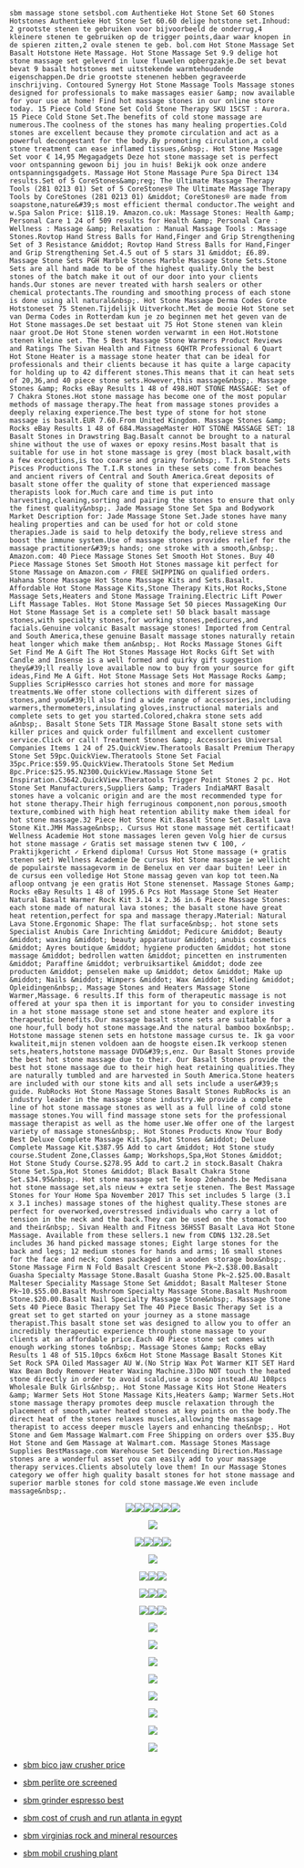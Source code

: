 
```
sbm massage stone setsbol.com Authentieke Hot Stone Set 60 Stones Hotstones Authentieke Hot Stone Set 60.60 delige hotstone set.Inhoud: 2 grootste stenen te gebruiken voor bijvoorbeeld de onderrug,4 kleinere stenen te gebruiken op de trigger points,daar waar knopen in de spieren zitten,2 ovale stenen te geb. bol.com Hot Stone Massage Set Basalt Hotstone Hete Massage. Hot Stone Massage Set 9.9 delige hot stone massage set geleverd in luxe fluwelen opbergzakje.De set bevat bevat 9 basalt hotstones met uitstekende warmtehoudende eigenschappen.De drie grootste stenenen hebben gegraveerde inschrijving. Contoured Synergy Hot Stone Massage Tools Massage stones designed for professionals to make massages easier &amp; now available for your use at home! Find hot massage stones in our online store today. 15 Piece Cold Stone Set Cold Stone Therapy SKU 15CST : Aurora. 15 Piece Cold Stone Set.The benefits of cold stone massage are numerous.The coolness of the stones has many healing properties.Cold stones are excellent because they promote circulation and act as a powerful decongestant for the body.By promoting circulation,a cold stone treatment can ease inflamed tissues,&nbsp;. Hot Stone Massage Set voor € 14,95 Megagadgets Deze hot stone massage set is perfect voor ontspanning gewoon bij jou in huis! Bekijk ook onze andere ontspanningsgadgets. Massage Hot Stone Massage Pure Spa Direct 134 results.Set of 5 CoreStones&amp;reg; The Ultimate Massage Therapy Tools (281 0213 01) Set of 5 CoreStones® The Ultimate Massage Therapy Tools by CoreStones (281 0213 01) &middot; CoreStones® are made from soapstone,nature&#39;s most efficient thermal conductor.The weight and w.Spa Salon Price: $118.19. Amazon.co.uk: Massage Stones: Health &amp; Personal Care 1 24 of 509 results for Health &amp; Personal Care : Wellness : Massage &amp; Relaxation : Manual Massage Tools : Massage Stones.Rovtop Hand Stress Balls for Hand,Finger and Grip Strengthening Set of 3 Resistance &middot; Rovtop Hand Stress Balls for Hand,Finger and Grip Strengthening Set.4.5 out of 5 stars 31 &middot; £6.89. Massage Stone Sets PGH Marble Stones Marble Massage Stone Sets.Stone Sets are all hand made to be of the highest quality.Only the best stones of the batch make it out of our door into your clients hands.Our stones are never treated with harsh sealers or other chemical protectants.The rounding and smoothing process of each stone is done using all natural&nbsp;. Hot Stone Massage Derma Codes Grote Hotstoneset 75 Stenen.Tijdelijk Uitverkocht.Met de mooie Hot Stone set van Derma Codes in Rotterdam kun je zo beginnen met het geven van de Hot Stone massages.De set bestaat uit 75 Hot Stone stenen van klein naar groot.De Hot Stone stenen worden verwarmt in een Hot.Hotstone stenen kleine set. The 5 Best Massage Stone Warmers Product Reviews and Ratings The Sivan Health and Fitness 6QHTR Professional 6 Quart Hot Stone Heater is a massage stone heater that can be ideal for professionals and their clients because it has quite a large capacity for holding up to 42 different stones.This means that it can heat sets of 20,36,and 40 piece stone sets.However,this massage&nbsp;. Massage Stones &amp; Rocks eBay Results 1 48 of 498.HOT STONE MASSAGE: Set of 7 Chakra Stones.Hot stone massage has become one of the most popular methods of massage therapy.The heat from massage stones provides a deeply relaxing experience.The best type of stone for hot stone massage is basalt.EUR 7.60.From United Kingdom. Massage Stones &amp; Rocks eBay Results 1 48 of 684.MassageMaster HOT STONE MASSAGE SET: 18 Basalt Stones in Drawstring Bag.Basalt cannot be brought to a natural shine without the use of waxes or epoxy resins.Most basalt that is suitable for use in hot stone massage is grey (most black basalt,with a few exceptions,is too coarse and grainy for&nbsp;. T.I.R.Stone Sets Pisces Productions The T.I.R stones in these sets come from beaches and ancient rivers of Central and South America.Great deposits of basalt stone offer the quality of stone that experienced massage therapists look for.Much care and time is put into harvesting,cleaning,sorting and pairing the stones to ensure that only the finest quality&nbsp;. Jade Massage Stone Set Spa and Bodywork Market Description for: Jade Massage Stone Set.Jade stones have many healing properties and can be used for hot or cold stone therapies.Jade is said to help detoxify the body,relieve stress and boost the immune system.Use of massage stones provides relief for the massage practitioner&#39;s hands; one stroke with a smooth,&nbsp;. Amazon.com: 40 Piece Massage Stones Set Smooth Hot Stones. Buy 40 Piece Massage Stones Set Smooth Hot Stones massage kit perfect for Stone Massage on Amazon.com ✓ FREE SHIPPING on qualified orders. Hahana Stone Massage Hot Stone Massage Kits and Sets.Basalt. Affordable Hot Stone Massage Kits,Stone Therapy Kits,Hot Rocks,Stone Massage Sets,Heaters and Stone Massage Training.Electric Lift Power Lift Massage Tables. Hot Stone Massage Set 50 pieces MassageKing Our Hot Stone Massage Set is a complete set! 50 black basalt massage stones,with specialty stones,for working stones,pedicures,and facials.Genuine volcanic Basalt massage stones! Imported from Central and South America,these genuine Basalt massage stones naturally retain heat longer which make them an&nbsp;. Hot Rocks Massage Stones Gift Set Find Me A Gift The Hot Stones Massage Hot Rocks Gift Set with Candle and Insense is a well formed and quirky gift suggestion they&#39;ll really love available now to buy from your source for gift ideas,Find Me A Gift. Hot Stone Massage Sets Hot Massage Rocks &amp; Supplies ScripHessco carries hot stones and more for massage treatments.We offer stone collections with different sizes of stones,and you&#39;ll also find a wide range of accessories,including warmers,thermometers,insulating gloves,instructional materials and complete sets to get you started.Colored,chakra stone sets add a&nbsp;. Basalt Stone Sets TIR Massage Stone Basalt stone sets with killer prices and quick order fulfillment and excellent customer service.Click or call! Treatment Stones &amp; Accessories Universal Companies Items 1 24 of 25.QuickView.Theratools Basalt Premium Therapy Stone Set 59pc.QuickView.Theratools Stone Set Facial 35pc.Price:$59.95.QuickView.Theratools Stone Set Medium 8pc.Price:$25.95.N2300.QuickView.Massage Stone Set Inspiration.C3642.QuickView.Theratools Trigger Point Stones 2 pc. Hot Stone Set Manufacturers,Suppliers &amp; Traders IndiaMART Basalt stones have a volcanic origin and are the most recommended type for hot stone therapy.Their high ferruginous component,non porous,smooth texture,combined with high heat retention ability make them ideal for hot stone massage.32 Piece Hot Stone Kit.Basalt Stone Set.Basalt Lava Stone Kit.JMH Massage&nbsp;. Cursus Hot stone massage mét certificaat! Wellness Academie Hot stone massages leren geven Volg hier de cursus hot stone massage ✓ Gratis set massage stenen twv € 100, ✓ Praktijkgericht ✓ Erkend diploma! Cursus Hot Stone massage (+ gratis stenen set) Wellness Academie De cursus Hot Stone massage ie wellicht de populairste massagevorm in de Benelux en ver daar buiten! Leer in de cursus een volledige Hot Stone massag geven van kop tot teen.Na afloop ontvang je een gratis Hot Stone stenenset. Massage Stones &amp; Rocks eBay Results 1 48 of 1995.6 Pcs Hot Massage Stone Set Heater Natural Basalt Warmer Rock Kit 3.14 x 2.36 in.6 Piece Massage Stones: each stone made of natural lava stones; the basalt stone have great heat retention,perfect for spa and massage therapy.Material: Natural Lava Stone.Ergonomic Shape: The flat surface&nbsp;. hot stone sets Specialist Anubis Care Inrichting &middot; Pedicure &middot; Beauty &middot; waxing &middot; beauty apparatuur &middot; anubis cosmetics &middot; Ayres boutique &middot; hygiene producten &middot; hot stone massage &middot; bedrollen watten &middot; pincetten en instrumenten &middot; Paraffine &middot; verbruiksartikel &middot; dode zee producten &middot; penselen make up &middot; detox &middot; Make up &middot; Nails &middot; Wimpers &middot; Wax &middot; Kleding &middot; Opleidingen&nbsp;. Massage Stones and Heaters Massage Stone Warmer,Massage. 6 results.If this form of therapeutic massage is not offered at your spa then it is important for you to consider investing in a hot stone massage stone set and stone heater and explore its therapeutic benefits.Our massage basalt stone sets are suitable for a one hour,full body hot stone massage.And the natural bamboo box&nbsp;. Hotstone massage stenen sets en hotstone massage cursus te. Ik ga voor kwaliteit,mijn stenen voldoen aan de hoogste eisen.Ik verkoop stenen sets,heaters,hotstone massage DVD&#39;s,enz. Our Basalt Stones provide the best hot stone massage due to their. Our Basalt Stones provide the best hot stone massage due to their high heat retaining qualities.They are naturally tumbled and are harvested in South America.Stone heaters are included with our stone kits and all sets include a user&#39;s guide. RubRocks Hot Stone Massage Stones Basalt Stones RubRocks is an industry leader in the massage stone industry.We provide a complete line of hot stone massage stones as well as a full line of cold stone massage stones.You will find massage stone sets for the professional massage therapist as well as the home user.We offer one of the largest variety of massage stones&nbsp;. Hot Stones Products Know Your Body Best Deluxe Complete Massage Kit.Spa,Hot Stones &middot; Deluxe Complete Massage Kit.$387.95 Add to cart &middot; Hot Stone study course.Student Zone,Classes &amp; Workshops,Spa,Hot Stones &middot; Hot Stone Study Course.$278.95 Add to cart.2 in stock.Basalt Chakra Stone Set.Spa,Hot Stones &middot; Black Basalt Chakra Stone Set.$34.95&nbsp;. Hot stone massage set Te koop 2dehands.be Medisana hot stone massage set,als nieuw + extra setje stenen. The Best Massage Stones for Your Home Spa November 2017 This set includes 5 large (3.1 x 3.1 inches) massage stones of the highest quality.These stones are perfect for overworked,overstressed individuals who carry a lot of tension in the neck and the back.They can be used on the stomach too and their&nbsp;. Sivan Health and Fitness 36HSST Basalt Lava Hot Stone Massage. Available from these sellers.1 new from CDN$ 132.28.Set includes 36 hand picked massage stones; Eight large stones for the back and legs; 12 medium stones for hands and arms; 16 small stones for the face and neck; Comes packaged in a wooden storage box&nbsp;. Stone Massage Firm N Fold Basalt Crescent Stone Pk~2.$38.00.Basalt Guasha Specialty Massage Stone.Basalt Guasha Stone Pk~2.$25.00.Basalt Malteser Speciality Massage Stone Set &middot; Basalt Malteser Stone Pk~10.$55.00.Basalt Mushroom Specialty Massage Stone.Basalt Mushroom Stone.$20.00.Basalt Nail Specialty Massage Stone&nbsp;. Massage Stone Sets 40 Piece Basic Therapy Set The 40 Piece Basic Therapy Set is a great set to get started on your journey as a stone massage therapist.This basalt stone set was designed to allow you to offer an incredibly therapeutic experience through stone massage to your clients at an affordable price.Each 40 Piece stone set comes with enough working stones to&nbsp;. Massage Stones &amp; Rocks eBay Results 1 48 of 515.10pcs 6x6cm Hot Stone Massage Basalt Stones Kit Set Rock SPA Oiled Massager AU W.(No Strip Wax Pot Warmer KIT SET Hard Wax Bean Body Remover Heater Waxing Machine.3)Do NOT touch the heated stone directly in order to avoid scald,use a scoop instead.AU 108pcs Wholesale Bulk Girls&nbsp;. Hot Stone Massage Kits Hot Stone Heaters &amp; Warmer Sets Hot Stone Massage Kits,Heaters &amp; Warmer Sets.Hot stone massage therapy promotes deep muscle relaxation through the placement of smooth,water heated stones at key points on the body.The direct heat of the stones relaxes muscles,allowing the massage therapist to access deeper muscle layers and enhancing the&nbsp;. Hot Stone and Gem Massage Walmart.com Free Shipping on orders over $35.Buy Hot Stone and Gem Massage at Walmart.com. Massage Stones Massage Supplies BestMassage.com Warehouse Set Descending Direction.Massage stones are a wonderful asset you can easily add to your massage therapy services.Clients absolutely love them! In our Massage Stones category we offer high quality basalt stones for hot stone massage and superior marble stones for cold stone massage.We even include massage&nbsp;. 
```

<div align="center">
  
<a rel="nofollow" href="https://m.shibang-china.com?f=github&k=sbm+massage+stone+sets"><img src="https://static.shibang-china.com/en/l.png"></a><img src="https://static.shibang-china.com/en/hw.png"><a rel="nofollow" href="https://m.shibang-china.com/product/?f=github&k=sbm+massage+stone+sets"><img src="https://static.shibang-china.com/en/p.png"></a><a rel="nofollow" href="https://m.shibang-china.com/cases/?f=github&k=sbm+massage+stone+sets"><img src="https://static.shibang-china.com/en/c.png"></a><a rel="nofollow" href="https://m.shibang-china.com/news/?f=github&k=sbm+massage+stone+sets"><img src="https://static.shibang-china.com/en/n.png"></a><a rel="nofollow" href="https://m.shibang-china.com?f=github&k=sbm+massage+stone+sets"><img src="https://static.shibang-china.com/en/m.png"></a>

<a rel="nofollow" href="https://m.shibang-china.com/product/?f=github&k=sbm+massage+stone+sets"><img src="https://static.shibang-china.com/en/b.jpg"></a>
  
<a rel="nofollow" href="https://m.shibang-china.com/solution-aggregate.html?f=github&k=sbm+massage+stone+sets"><img src="https://static.shibang-china.com/en/a.jpg"></a><a rel="nofollow" href="https://m.shibang-china.com/solution-mine.html?f=github&k=sbm+massage+stone+sets"><img src="https://static.shibang-china.com/en/m.jpg"></a><a rel="nofollow" href="https://m.shibang-china.com/solution-mill.html?f=github&k=sbm+massage+stone+sets"><img src="https://static.shibang-china.com/en/g.jpg"></a><a rel="nofollow" href="https://m.shibang-china.com/solution-epc.html?f=github&k=sbm+massage+stone+sets"><img src="https://static.shibang-china.com/en/e.jpg"></a>

<a rel="nofollow" href="https://m.shibang-china.com/product/?f=github&k=sbm+massage+stone+sets"><img src="https://static.shibang-china.com/en/a-p.png"></a>

<a rel="nofollow" href="https://m.shibang-china.com/product/crusher/c6x.html?f=github&k=sbm+massage+stone+sets"><img src="https://static.shibang-china.com/en/j.jpg"></a><a rel="nofollow" href="https://m.shibang-china.com/product/crusher/ci5x.html?f=github&k=sbm+massage+stone+sets"><img src="https://static.shibang-china.com/en/i.jpg"></a><a rel="nofollow" href="https://m.shibang-china.com/product/crusher/hst.html?f=github&k=sbm+massage+stone+sets"><img src="https://static.shibang-china.com/en/c.jpg"></a>

<a rel="nofollow" href="https://m.shibang-china.com/product/mill/mtw.html?f=github&k=sbm+massage+stone+sets"><img src="https://static.shibang-china.com/en/mtw.jpg"></a><a rel="nofollow" href="https://m.shibang-china.com/product/mill/scm.html?f=github&k=sbm+massage+stone+sets"><img src="https://static.shibang-china.com/en/scm.jpg"></a><a rel="nofollow" href="https://m.shibang-china.com/product/mill/lm.html?f=github&k=sbm+massage+stone+sets"><img src="https://static.shibang-china.com/en/lm.jpg"></a>

<a rel="nofollow" href="https://m.shibang-china.com/product/sand/vsi6x.html?f=github&k=sbm+massage+stone+sets"><img src="https://static.shibang-china.com/en/6x.jpg"></a><a rel="nofollow" href="https://m.shibang-china.com/product/sand/vu.html?f=github&k=sbm+massage+stone+sets"><img src="https://static.shibang-china.com/en/vu.jpg"></a><a rel="nofollow" href="https://m.shibang-china.com/product/mobile/klun.html?f=github&k=sbm+massage+stone+sets"><img src="https://static.shibang-china.com/en/k.jpg"></a>

<a rel="nofollow" href="https://m.shibang-china.com/cases/?f=github&k=sbm+massage+stone+sets"><img src="https://static.shibang-china.com/en/case.png"></a>

<a rel="nofollow" href="https://m.shibang-china.com/cases/aggregate/202.html?f=github&k=sbm+massage+stone+sets"><img src="https://static.shibang-china.com/en/c-1.jpg"></a>

<a rel="nofollow" href="https://m.shibang-china.com/cases/aggregate/203.html?f=github&k=sbm+massage+stone+sets"><img src="https://static.shibang-china.com/en/c-2.jpg"></a>

<a rel="nofollow" href="https://m.shibang-china.com/cases/mill/123.html?f=github&k=sbm+massage+stone+sets"><img src="https://static.shibang-china.com/en/c-3.jpg"></a>

<a rel="nofollow" href="https://m.shibang-china.com/contact_us.html?f=github&k=sbm+massage+stone+sets"><img src="https://static.shibang-china.com/en/contact.png"></a>

<a rel="nofollow" href="https://swt.shibang-china.com/?f=github&k=sbm+massage+stone+sets"><img src="https://static.shibang-china.com/en/chat.png"></a>

<a rel="nofollow" href="https://whatsapp.shibangsoft.com/WhatsApp.php?f=github&k=sbm+massage+stone+sets"><img src="https://static.shibang-china.com/en/whatsapp.png"></a>

<a rel="nofollow" href="https://m.shibang-china.com/?f=github&k=sbm+massage+stone+sets"><img src="https://static.shibang-china.com/en/website.png"></a>

</div>


* [sbm bico jaw crusher price](sbm%20bico%20jaw%20crusher%20price.md)

* [sbm perlite ore screened](sbm%20perlite%20ore%20screened.md)

* [sbm grinder espresso best](sbm%20grinder%20espresso%20best.md)

* [sbm cost of crush and run atlanta in egypt](sbm%20cost%20of%20crush%20and%20run%20atlanta%20in%20egypt.md)

* [sbm virginias rock and mineral resources](sbm%20virginias%20rock%20and%20mineral%20resources.md)

* [sbm mobil crushing plant](sbm%20mobil%20crushing%20plant.md)